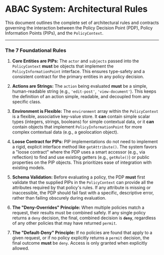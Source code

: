 # ABAC System: Architectural Rules

This document outlines the complete set of architectural rules and contracts governing the interaction between the Policy Decision Point (PDP), Policy Information Points (PIPs), and the `PolicyContext`.

---

### The 7 Foundational Rules

1.  **Core Entities are PIPs:** The `actor` and `subjects` passed into the `PolicyContext` **must** be objects that implement the `PolicyInformationPoint` interface. This ensures type-safety and a consistent contract for the primary entities in any policy decision.

2.  **Actions are Strings:** The `action` being evaluated **must** be a simple, human-readable string (e.g., `'edit-post'`, `'view-document'`). This keeps the definition of an action simple, readable, and decoupled from any specific class.

3.  **Environment is Flexible:** The `environment` array within the `PolicyContext` is a flexible, associative key-value store. It **can** contain simple scalar types (integers, strings, booleans) for simple contextual data, or it **can** contain objects that implement `PolicyInformationPoint` for more complex contextual data (e.g., a geolocation object).

4.  **Loose Contract for PIPs:** PIP implementations do not need to implement a rigid, explicit interface method like `getAttribute()`. The system favors a "loose contract" where the PDP uses a smart accessor (e.g., via reflection) to find and use existing getters (e.g., `getRole()`) or public properties on the PIP objects. This prioritizes ease of integration with existing models.

5.  **Schema Validation:** Before evaluating a policy, the PDP **must** first validate that the supplied PIPs in the `PolicyContext` can provide all the attributes required by that policy's rules. If any attribute is missing or inaccessible, the PDP should fail fast with a specific, descriptive error, rather than failing obscurely during evaluation.

6.  **The "Deny-Overrides" Principle:** When multiple policies match a request, their results must be combined safely. If any single policy returns a `deny` decision, the final, combined decision is **`deny`**, regardless of any other policies that may have returned `permit`.

7.  **The "Default-Deny" Principle:** If no policies are found that apply to a given request, or if no policy explicitly returns a `permit` decision, the final outcome **must** be `deny`. Access is only granted when explicitly allowed.
